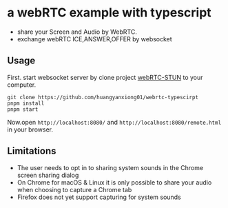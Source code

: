 # a webRTC example with typescript
- share your Screen and Audio by WebRTC. 
- exchange webRTC ICE,ANSWER,OFFER by websocket

## Usage
First. start websocket server by clone project [webRTC-STUN](https://github.com/huangyanxiong01/webRTC-STUN.git) to your computer.

```shell
git clone https://github.com/huangyanxiong01/webrtc-typescirpt
pnpm install
pnpm start
```

Now.open `http://localhost:8080/` and `http://localhost:8080/remote.html` in your browser.

## Limitations
- The user needs to opt in to sharing system sounds in the Chrome screen sharing dialog
- On Chrome for macOS & Linux it is only possible to share your audio when choosing to capture a Chrome tab
- Firefox does not yet support capturing for system sounds

